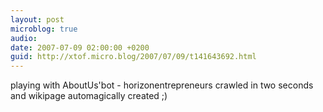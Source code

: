 ```yaml
---
layout: post
microblog: true
audio: 
date: 2007-07-09 02:00:00 +0200
guid: http://xtof.micro.blog/2007/07/09/t141643692.html
---
```

playing with AboutUs'bot - horizonentrepreneurs crawled in two seconds and wikipage automagically created ;)

